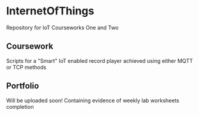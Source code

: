 # InternetOfThings
Repository for IoT Courseworks One and Two

## Coursework
Scripts for a "Smart" IoT enabled record player achieved using either MQTT or TCP methods

## Portfolio
Will be uploaded soon! Containing evidence of weekly lab worksheets completion
